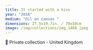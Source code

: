 ```yaml
---
title: It started with a kiss
year: "2018"
medium: "Oil on canvas "
dimensions: 27.5x19.7in. / 70x50cm
image: /img/collections/img_1468.jpeg
---
```

🔴 Private collection - United Kingdom 
